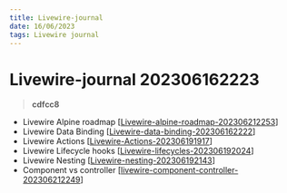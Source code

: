 ```yaml
---
title: Livewire-journal
date: 16/06/2023
tags: Livewire journal
---
```


# **Livewire-journal** 202306162223 
> **cdfcc8**

  

- Livewire Alpine roadmap [[Livewire-alpine-roadmap-202306212253]]
- Livewire Data Binding [[Livewire-data-binding-202306162222]]
- Livewire Actions [[Livewire-Actions-202306191917]]
- Livewire Lifecycle hooks [[Livewire-lifecycles-202306192024]]
- Livewire Nesting [[Livewire-nesting-202306192143]]
- Component vs controller [[livewire-component-controller-202306212249]]


[//begin]: # "Autogenerated link references for markdown compatibility"
[Livewire-alpine-roadmap-202306212253]: ../../reference/Livewire-alpine-roadmap-202306212253 "Livewire-alpine-roadmap"
[Livewire-data-binding-202306162222]: Livewire-data-binding-202306162222 "Livewire-data-binding"
[Livewire-Actions-202306191917]: Livewire-Actions-202306191917 "Livewire-Actions"
[Livewire-lifecycles-202306192024]: Livewire-lifecycles-202306192024 "Livewire-lifecycles"
[Livewire-nesting-202306192143]: Livewire-nesting-202306192143 "Livewire-nesting"
[livewire-component-controller-202306212249]: livewire-component-controller-202306212249 "livewire-component-controller"
[//end]: # "Autogenerated link references"